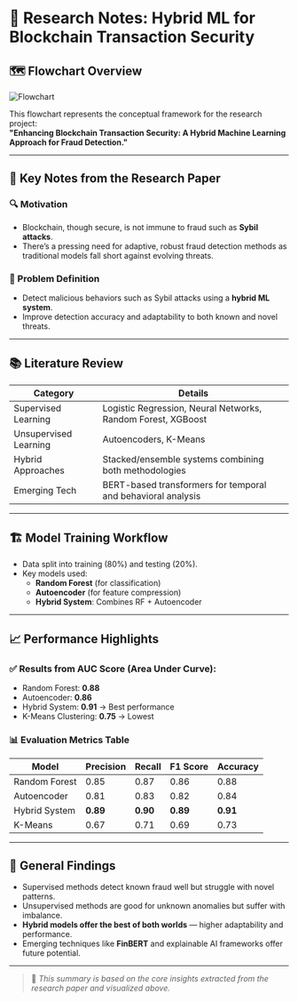 # 🧠 Research Notes: Hybrid ML for Blockchain Transaction Security

## 🗺️ Flowchart Overview

![Flowchart](https://drive.google.com/uc?export=view&id=1KvOD3tfaiRkMxaoRUpiBfgAD2pvEPTfq)


This flowchart represents the conceptual framework for the research project:  
**"Enhancing Blockchain Transaction Security: A Hybrid Machine Learning Approach for Fraud Detection."**

---

## 📑 Key Notes from the Research Paper

### 🔍 Motivation
- Blockchain, though secure, is not immune to fraud such as **Sybil attacks**.
- There’s a pressing need for adaptive, robust fraud detection methods as traditional models fall short against evolving threats.

### 🧪 Problem Definition
- Detect malicious behaviors such as Sybil attacks using a **hybrid ML system**.
- Improve detection accuracy and adaptability to both known and novel threats.

---

## 📚 Literature Review

| Category              | Details |
|----------------------|---------|
| Supervised Learning  | Logistic Regression, Neural Networks, Random Forest, XGBoost |
| Unsupervised Learning| Autoencoders, K-Means |
| Hybrid Approaches    | Stacked/ensemble systems combining both methodologies |
| Emerging Tech        | BERT-based transformers for temporal and behavioral analysis |

---

## 🏗️ Model Training Workflow

- Data split into training (80%) and testing (20%).
- Key models used:
  - **Random Forest** (for classification)
  - **Autoencoder** (for feature compression)
  - **Hybrid System**: Combines RF + Autoencoder

---

## 📈 Performance Highlights

### ✅ Results from AUC Score (Area Under Curve):
- Random Forest: **0.88**
- Autoencoder: **0.86**
- Hybrid System: **0.91** → Best performance
- K-Means Clustering: **0.75** → Lowest

### 📊 Evaluation Metrics Table

| Model        | Precision | Recall | F1 Score | Accuracy |
|--------------|-----------|--------|----------|----------|
| Random Forest| 0.85      | 0.87   | 0.86     | 0.88     |
| Autoencoder  | 0.81      | 0.83   | 0.82     | 0.84     |
| Hybrid System| **0.89**  | **0.90**| **0.89** | **0.91** |
| K-Means      | 0.67      | 0.71   | 0.69     | 0.73     |

---

## 🧠 General Findings

- Supervised methods detect known fraud well but struggle with novel patterns.
- Unsupervised methods are good for unknown anomalies but suffer with imbalance.
- **Hybrid models offer the best of both worlds** — higher adaptability and performance.
- Emerging techniques like **FinBERT** and explainable AI frameworks offer future potential.

---

> 📌 *This summary is based on the core insights extracted from the research paper and visualized above.*
